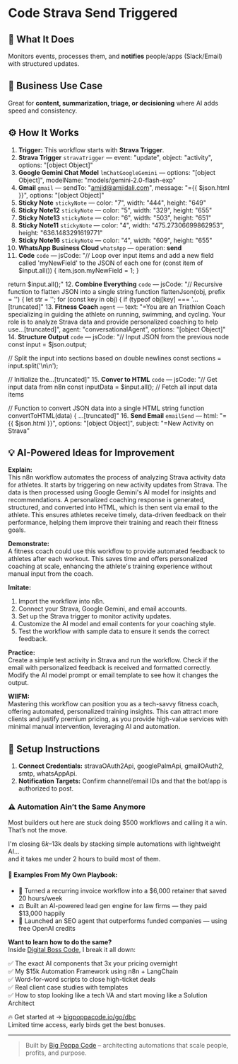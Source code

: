 # Code Strava Send Triggered
  ## 🚀 What It Does
  Monitors events, processes them, and **notifies** people/apps (Slack/Email) with structured updates.
  
  ## 💼 Business Use Case
  Great for **content, summarization, triage, or decisioning** where AI adds speed and consistency.
  
  ## ⚙️ How It Works
  1. **Trigger:** This workflow starts with **Strava Trigger**.
  2. **Strava Trigger** `stravaTrigger` — event: "update", object: "activity", options: "[object Object]"
3. **Google Gemini Chat Model** `lmChatGoogleGemini` — options: "[object Object]", modelName: "models/gemini-2.0-flash-exp"
4. **Gmail** `gmail` — sendTo: "amjid@amjidali.com", message: "={{ $json.html }}", options: "[object Object]"
5. **Sticky Note** `stickyNote` — color: "7", width: "444", height: "649"
6. **Sticky Note12** `stickyNote` — color: "5", width: "329", height: "655"
7. **Sticky Note13** `stickyNote` — color: "6", width: "503", height: "651"
8. **Sticky Note11** `stickyNote` — color: "4", width: "475.27306699862953", height: "636.1483291619771"
9. **Sticky Note16** `stickyNote` — color: "4", width: "609", height: "655"
10. **WhatsApp Business Cloud** `whatsApp` — operation: **send**
11. **Code** `code` — jsCode: "// Loop over input items and add a new field called 'myNewField' to the JSON of each one
for (const item of $input.all()) {
  item.json.myNewField = 1;
}

return $input.all();"
12. **Combine Everything** `code` — jsCode: "// Recursive function to flatten JSON into a single string
function flattenJson(obj, prefix = '') {
    let str = '';
    for (const key in obj) {
        if (typeof obj[key] === '…[truncated]"
13. **Fitness Coach** `agent` — text: "=You are an Triathlon Coach specializing in guiding the athlete on running, swimming, and cycling. Your role is to analyze Strava data and provide personalized coaching to help use…[truncated]", agent: "conversationalAgent", options: "[object Object]"
14. **Structure Output** `code` — jsCode: "// Input JSON from the previous node
const input = $json.output;

// Split the input into sections based on double newlines
const sections = input.split('\n\n');

// Initialize the…[truncated]"
15. **Conver to HTML** `code` — jsCode: "// Get input data from n8n
const inputData = $input.all(); // Fetch all input data items

// Function to convert JSON data into a single HTML string
function convertToHTML(data) {
…[truncated]"
16. **Send Email** `emailSend` — html: "={{ $json.html }}", options: "[object Object]", subject: "=New Activity on Strava"
  
  ## 💡 AI-Powered Ideas for Improvement
  **Explain:**  
This n8n workflow automates the process of analyzing Strava activity data for athletes. It starts by triggering on new activity updates from Strava. The data is then processed using Google Gemini's AI model for insights and recommendations. A personalized coaching response is generated, structured, and converted into HTML, which is then sent via email to the athlete. This ensures athletes receive timely, data-driven feedback on their performance, helping them improve their training and reach their fitness goals.

**Demonstrate:**  
A fitness coach could use this workflow to provide automated feedback to athletes after each workout. This saves time and offers personalized coaching at scale, enhancing the athlete's training experience without manual input from the coach.

**Imitate:**  
1. Import the workflow into n8n.
2. Connect your Strava, Google Gemini, and email accounts.
3. Set up the Strava trigger to monitor activity updates.
4. Customize the AI model and email contents for your coaching style.
5. Test the workflow with sample data to ensure it sends the correct feedback.

**Practice:**  
Create a simple test activity in Strava and run the workflow. Check if the email with personalized feedback is received and formatted correctly. Modify the AI model prompt or email template to see how it changes the output.

**WIIFM:**  
Mastering this workflow can position you as a tech-savvy fitness coach, offering automated, personalized training insights. This can attract more clients and justify premium pricing, as you provide high-value services with minimal manual intervention, leveraging AI and automation.
  
  ## 🔧 Setup Instructions
  1. **Connect Credentials:** stravaOAuth2Api, googlePalmApi, gmailOAuth2, smtp, whatsAppApi.
2. **Notification Targets:** Confirm channel/email IDs and that the bot/app is authorized to post.
  
### ⚠️ Automation Ain’t the Same Anymore

Most builders out here are stuck doing $500 workflows and calling it a win.  
That’s not the move.  

I'm closing $6k–$13k deals by stacking simple automations with lightweight AI...  
and it takes me under 2 hours to build most of them.

#### 🧠 Examples From My Own Playbook:
- 🔁 Turned a recurring invoice workflow into a $6,000 retainer that saved 20 hours/week  
- ⚖️ Built an AI-powered lead gen engine for law firms — they paid $13,000 happily  
- 🚀 Launched an SEO agent that outperforms funded companies — using free OpenAI credits  

**Want to learn how to do the same?**  
Inside [Digital Boss Code](https://bigpoppacode.io/go/dbc), I break it all down:

✅ The exact AI components that 3x your pricing overnight  
✅ My $15k Automation Framework using n8n + LangChain  
✅ Word-for-word scripts to close high-ticket deals  
✅ Real client case studies with templates  
✅ How to stop looking like a tech VA and start moving like a Solution Architect  

🔥 Get started at → [bigpoppacode.io/go/dbc](https://bigpoppacode.io/go/dbc)  
Limited time access, early birds get the best bonuses.

---
> Built by [Big Poppa Code](https://bigpoppacode.io) – architecting automations that scale people, profits, and purpose.
  